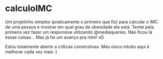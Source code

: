 # calculoIMC
Um projetinho simples (praticamente o primeiro que fiz) para calcular o IMC de uma pessoa e mostrar em qual grau de obesidade ela está.
Tentei pela primeira vez fazer um responsive utilizando @mediaqueries. Não ficou lá essas coisas... Mas já foi um avanço pra mim! xD

Estou totalmente aberto a críticas construtivas. Meu único intuito aqui é melhorar cada vez mais :)
